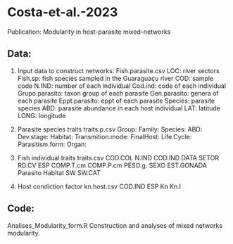 # Costa-et-al.-2023
Publication: Modularity in host-parasite mixed-networks

## Data: 
1. Input data to construct networks: 
Fish.parasite.csv
LOC: river sectors
Fish.sp: fish species sampled in the Guaraguaçu river
COD: sample code
N.IND: number of each individual
Cod.ind: code of each individual
Grupo.parasito: taxon group of each parasite
Gen.parasito: genera of each parasite
Eppt.parasito: eppt of each parasite
Species: parasite species
ABD: parasite abundance in each host individual
LAT: latitude
LONG: longitude

2. Parasite species traits
traits.p.csv
Group:
Family:
Species:
ABD:
Dev.stage:
Habitat:
Transmition.mode:
FinalHost:
Life.Cycle:
Parasitism.form:
Organ:

2. Fish individual traits
traits.csv
COD.COL
N.IND
COD.IND
DATA
SETOR
RD.CV
ESP
COMP.T.cm
COMP.P.cm
PESO.g.
SEXO
EST.GONADA
Parasito
Habitat
SW
SW.CAT

2. Host condiction factor
kn.host.csv
COD.IND
ESP
Kn
Kn.l

## Code:
Analises_Modularity_form.R
Construction and analyses of mixed networks modularity.
